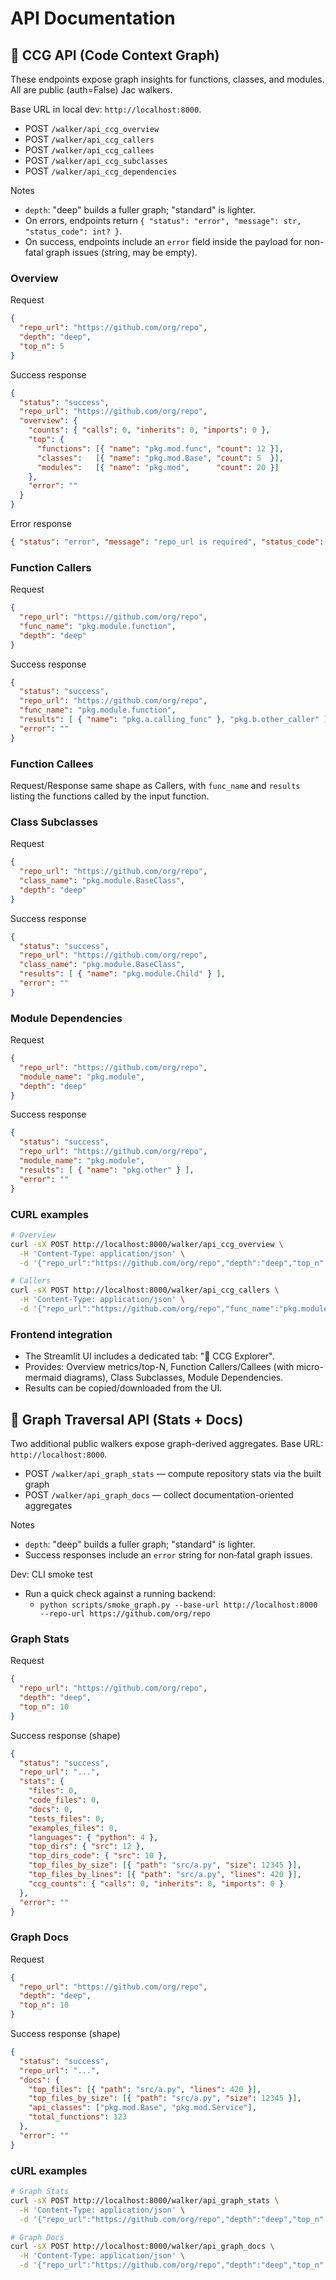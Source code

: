 # API Documentation

## 🧭 CCG API (Code Context Graph)

These endpoints expose graph insights for functions, classes, and modules. All are public (auth=False) Jac walkers.

Base URL in local dev: `http://localhost:8000`.

- POST `/walker/api_ccg_overview`
- POST `/walker/api_ccg_callers`
- POST `/walker/api_ccg_callees`
- POST `/walker/api_ccg_subclasses`
- POST `/walker/api_ccg_dependencies`

Notes
- `depth`: "deep" builds a fuller graph; "standard" is lighter.
- On errors, endpoints return `{ "status": "error", "message": str, "status_code": int? }`.
- On success, endpoints include an `error` field inside the payload for non-fatal graph issues (string, may be empty).

### Overview
Request
```json
{
  "repo_url": "https://github.com/org/repo",
  "depth": "deep",
  "top_n": 5
}
```
Success response
```json
{
  "status": "success",
  "repo_url": "https://github.com/org/repo",
  "overview": {
    "counts": { "calls": 0, "inherits": 0, "imports": 0 },
    "top": {
      "functions": [{ "name": "pkg.mod.func", "count": 12 }],
      "classes":   [{ "name": "pkg.mod.Base", "count": 5  }],
      "modules":   [{ "name": "pkg.mod",      "count": 20 }]
    },
    "error": ""
  }
}
```
Error response
```json
{ "status": "error", "message": "repo_url is required", "status_code": 400 }
```

### Function Callers
Request
```json
{
  "repo_url": "https://github.com/org/repo",
  "func_name": "pkg.module.function",
  "depth": "deep"
}
```
Success response
```json
{
  "status": "success",
  "repo_url": "https://github.com/org/repo",
  "func_name": "pkg.module.function",
  "results": [ { "name": "pkg.a.calling_func" }, "pkg.b.other_caller" ],
  "error": ""
}
```

### Function Callees
Request/Response same shape as Callers, with `func_name` and `results` listing the functions called by the input function.

### Class Subclasses
Request
```json
{
  "repo_url": "https://github.com/org/repo",
  "class_name": "pkg.module.BaseClass",
  "depth": "deep"
}
```
Success response
```json
{
  "status": "success",
  "repo_url": "https://github.com/org/repo",
  "class_name": "pkg.module.BaseClass",
  "results": [ { "name": "pkg.module.Child" } ],
  "error": ""
}
```

### Module Dependencies
Request
```json
{
  "repo_url": "https://github.com/org/repo",
  "module_name": "pkg.module",
  "depth": "deep"
}
```
Success response
```json
{
  "status": "success",
  "repo_url": "https://github.com/org/repo",
  "module_name": "pkg.module",
  "results": [ { "name": "pkg.other" } ],
  "error": ""
}
```

### CURL examples
```bash
# Overview
curl -sX POST http://localhost:8000/walker/api_ccg_overview \
  -H 'Content-Type: application/json' \
  -d '{"repo_url":"https://github.com/org/repo","depth":"deep","top_n":5}' | jq

# Callers
curl -sX POST http://localhost:8000/walker/api_ccg_callers \
  -H 'Content-Type: application/json' \
  -d '{"repo_url":"https://github.com/org/repo","func_name":"pkg.module.func","depth":"deep"}' | jq
```

### Frontend integration
- The Streamlit UI includes a dedicated tab: "🧭 CCG Explorer".
- Provides: Overview metrics/top-N, Function Callers/Callees (with micro-mermaid diagrams), Class Subclasses, Module Dependencies.
- Results can be copied/downloaded from the UI.


## 🧭 Graph Traversal API (Stats + Docs)

Two additional public walkers expose graph-derived aggregates. Base URL: `http://localhost:8000`.

- POST `/walker/api_graph_stats` — compute repository stats via the built graph
- POST `/walker/api_graph_docs` — collect documentation-oriented aggregates

Notes
- `depth`: "deep" builds a fuller graph; "standard" is lighter.
- Success responses include an `error` string for non‑fatal graph issues.


Dev: CLI smoke test
- Run a quick check against a running backend:
  - `python scripts/smoke_graph.py --base-url http://localhost:8000 --repo-url https://github.com/org/repo`

### Graph Stats
Request
```json
{
  "repo_url": "https://github.com/org/repo",
  "depth": "deep",
  "top_n": 10
}
```
Success response (shape)
```json
{
  "status": "success",
  "repo_url": "...",
  "stats": {
    "files": 0,
    "code_files": 0,
    "docs": 0,
    "tests_files": 0,
    "examples_files": 0,
    "languages": { "python": 4 },
    "top_dirs": { "src": 12 },
    "top_dirs_code": { "src": 10 },
    "top_files_by_size": [{ "path": "src/a.py", "size": 12345 }],
    "top_files_by_lines": [{ "path": "src/a.py", "lines": 420 }],
    "ccg_counts": { "calls": 0, "inherits": 0, "imports": 0 }
  },
  "error": ""
}
```

### Graph Docs
Request
```json
{
  "repo_url": "https://github.com/org/repo",
  "depth": "deep",
  "top_n": 10
}
```
Success response (shape)
```json
{
  "status": "success",
  "repo_url": "...",
  "docs": {
    "top_files": [{ "path": "src/a.py", "lines": 420 }],
    "top_files_by_size": [{ "path": "src/a.py", "size": 12345 }],
    "api_classes": ["pkg.mod.Base", "pkg.mod.Service"],
    "total_functions": 123
  },
  "error": ""
}
```

### cURL examples
```bash
# Graph Stats
curl -sX POST http://localhost:8000/walker/api_graph_stats \
  -H 'Content-Type: application/json' \
  -d '{"repo_url":"https://github.com/org/repo","depth":"deep","top_n":10}' | jq

# Graph Docs
curl -sX POST http://localhost:8000/walker/api_graph_docs \
  -H 'Content-Type: application/json' \
  -d '{"repo_url":"https://github.com/org/repo","depth":"deep","top_n":10}' | jq
```